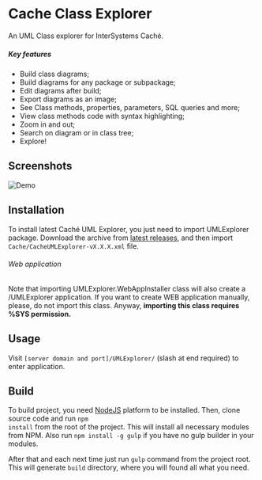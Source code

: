 # Cache Class Explorer
An UML Class explorer for InterSystems Caché.

##### Key features
+ Build class diagrams;
+ Build diagrams for any package or subpackage;
+ Edit diagrams after build;
+ Export diagrams as an image;
+ See Class methods, properties, parameters, SQL queries and more;
+ View class methods code with syntax highlighting;
+ Zoom in and out;
+ Search on diagram or in class tree;
+ Explore!

## Screenshots

![Demo](https://cloud.githubusercontent.com/assets/4989256/9852547/890543f8-5b07-11e5-9dc3-a539e33b2058.png)

## Installation

To install latest Caché UML Explorer, you just need to import UMLExplorer package. Download the
archive from [latest releases](https://github.com/intersystems-ru/UMLExplorer/releases), and then import
<code>Cache/CacheUMLExplorer-vX.X.X.xml</code> file.

###### Web application
Note that importing UMLExplorer.WebAppInstaller class will also create a /UMLExplorer application.
If you want to create WEB application manually, please, do not import this class. Anyway, <b>
importing this class requires %SYS permission.</b>
## Usage
Visit <code>[server domain and port]/UMLExplorer/</code> (slash at end required) to enter
application.

## Build

To build project, you need [NodeJS](https://nodejs.org) platform to be installed. Then, clone source
code and run <code>npm install</code> from the root of the project. This will install all necessary
modules from NPM. Also run <code>npm install -g gulp</code> if you have no gulp builder in your
modules.

After that and each next time just run <code>gulp</code> command from the project root. This will
generate <code>build</code> directory, where you will found all what you need.
